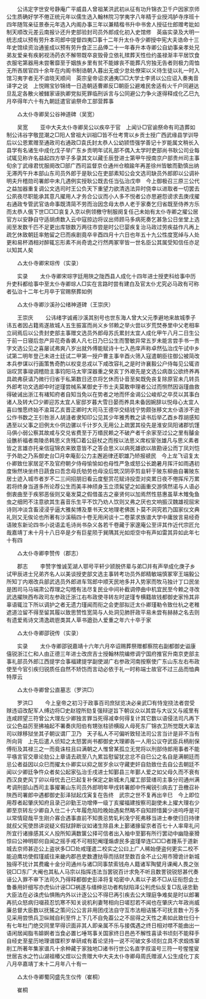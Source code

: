 <!-- { "loadSidebar": true } -->
　　公讳定字世安号静庵广平威县人曾祖某洪武初从征有功升锦衣卫千户因家京师公生质确好学不倦正统元年以儒生选入翰林院习学夷字八年精于业授鸿胪寺序班十四年随驾亲征景泰元年选入内阁办事三年以兼精楷书升中书舍人授征仕郎赠考妣如制天顺改元差云南报讣还升吏部验封司员外郎成化初入史馆修　英庙实录及大明一统志成以预有劳升本司郎中提督四夷□事十二年升太仆寺少卿授中宪大夫诰命十三年史馆续资治通鉴成以预有劳升食正三品俸二十一年春升本寺卿公自幼事亲孝处兄弟友爱亲有疾躬视汤药衣不解带既卒哀毁骨立依礼殡葬天性俭约虽禄渐丰平居饮食衣服宅第器用未尝奢靡至于姻族乡里有贫不能嫁丧不能葬凡穷独无告者则极力周恤无所吝居官四十余年在内阁书制诰朝入暮出无或少怠处僚寀以义待生徒以礼一时入馆习夷字者无不谙晓天顺间　英宗皇帝诏求通夷□□大学士李贤以公应诏入奏夷音译字之说　上悦赐宝钞锦绮一日造朝适曹卿反□朝臣公避难民舍适有火千户同避达旦乱定各散火被雠家诬执卿党拟死罪临刑诉言与公同避公力争火遂得释成化乙巳九月卒得年六十有九朝廷遣官谕祭命工部营葬事 

　　△太仆寺卿吴公谷神道碑（吴宽） 

　　吴宽 
　　亚中大夫太仆寺卿吴公以疾卒于官　上闻讣□官谕祭命有司造葬如制公讳谷字敬昆潮之□阳人曾祖大训祖□皆不仕考冑以乡贡士授广西武缘县学训导后以公恩累赠至通政司右通政□袁氏封太恭人公幼颕悟强学善记十岁能属文稍长入县学有名诸生中成化戊子举广东乡贡明年试礼部不偶入太学时吏部尚书耿公司业每试辄见称许名益起四方举子多录其文以藏壬辰登进士第甲午授南京户部贵州司主事旬余丁武缘君忧服阕改□部广西司监督京仓通州仓粮踰年再差徐州皆敏而勤慎出纳无滞丙午升本部山东司员外郎于是耿公在吏部素知公会文选司缺员外郎即以公调补明夫升稽勋司署郎中未几遇例实授耿公既去任当弘治戊申　今上御极召三原三公代之益加器重复调公文选司时王公负天下重望力欲清选法异时侥幸以进取者一切罢去公夙夜尽职能承其意凡擢用人才务合公议而小人多不悦者公亦思避怨谤求去庚戌擢右通政专管武官诰命事既清简不劳而治因念母太恭人老于家奏乞归省既至侍养方乐而太恭人俄下世□□□哀复入京以例领檄守制服阕复任己未始有太仆寺卿之擢公居官方以安静自守适胡虏数入云中寇掠边将议出师顾马多病死奏乞甚急公日坐堂上选阅至发数千匹不足更出库银数万两往市尝是时公巳婴疾复治马政过劳疾益作凡再上疏乞休致朝廷率勉留之巳而疾剧竟卒辛酉四月十六日也年五十九公性度宽绰与人处更和易杯酒相对醉辄忘形素不尚奇诡之行然两冢宰皆一世名臣公其属受知信任亦足以知其人矣 

　　△太仆寺卿宋琮传（实录） 

　　实录 
　　太仆寺卿宋琮字廷用陜之陇西县人成化十四年进士授吏科给事中历升吏科都给事中至太仆寺卿琮人□实在言路时尝有建白及官太仆尤究必马政有可称者弘治十二年七月卒于官赐祭葬如例 

　　△太仆寺卿沙溪孙公绪神道碑（王崇庆） 

　　王崇庆 
　　公讳绪字诚甫沙溪其别号也世东海人曾大父元季避地来故城季子讳五者因占籍焉遂故城人五生振富而尚义乡邻赖之举火尝以岁荒焚券里中父老相率立祠焉后以公贵封吏部主事赠文选员外郎母苏氏累封太宜人成化甲午八月二日生公于前一日寝后忽产异花奇香袭人凡七日乃巳公生而警敏异常五岁未能言尝手书一贵字文选公见之喜屡试弗爽八岁出就外傅能赋诗十七入邑庠声称卓然弘治戊午试中乡试第二明年登己未进士廷试二甲第一授户曹主事辛酉火筛入寇遣朝臣往御公被简改本兵参谋以行画策售奇酌以权变总戎以下咸改容礼之是时许襄毅公户侍每见公辄咨诣叹赏事竣调稽勋主事钧阳马太宰深器重之癸亥丁外艰先是文选公病亟公欲终养再具疏弗获请乃微行归省于私第数日还京将乞休而讣音至矣既免丧复除原官未几转员外郎考功文选郎中时逆瑾尝械系某御史于市士夫莫敢申理者公过而恻然因诣瑾曲救得破诫出浙江有褚知府者自知当免以在势者之地而怀金谒公公峻却之卒烎以其事白诸人及转大□少卿迎苏太宜人宦邸岁暮大雪日晏而养具未备因婉辞以悦母心太宜人喜曰惟愿终始不渝耳乙亥晋正卿时大司马王德华交结钱宁势颇张移文太仆语涉不逊公作书数之王引咎浙人胡漨者隶知印公见其少年雅秀教之读书后举乙酉乡荐胡感知遇至以父事之旧例太仆供边骡以千计岁久无用公上疏罢其役先是淮安凤阳诸郡饥馑马俱小弱公察其故咸与交兑省费至于万缗民赖之不破产者千余家至过公之里有醵金设醮祈福者南陵丞韩思义贪残□着公庭杖之而按以法思义席权宦张雄凡与思义素者皆之言雄亦托亲信寇锦衣来致意皆不之答会思义以病死雄欲以故勘诬公而丁凤刘恺于外助之乃系御史台□月幸庵彭公力主邂逅律还职雄乃矫报禠民　今上龙飞诏复太仆卿致仕家居足不及官府朝夕侍母愉愉如也母性严急或怒公长跪暑月挥汗如雨遇初度愀然块坐终日蔬食曰吾念母氏劬劳也母没后筑汉阴亭剪韭轩于陂东柳曲自署陂东居士迹入城市者岁不二三间招朋旧看云度壑赏花赋诗投壶对奕累日夜不倦挥斥万累若将终身当道多所论荐公生而美丰神颀身玉立须髯望之如画重交游慎然诺与人语必倒衷曲至于疾邪恶佞则又毫发莫之假借虽古之豪贤何以加焉然性慈惠虽草木雉兔鱼虫之细罔不注意欲其生喜音乐生平不饮乃劝人饮则又弗之厌也文响振汉魏雄视屈宋诗则冲淡含畜浸浸乎逼大雅矣博及羣书天文地理老佛医卜莫不洞究若乃国家仪文典礼则又无俟论也所著有沙溪稿四十卷无用闲谈十二卷蒙求族谱大学中庸放言易经奇语陂东新论四书小说语孟毛诗尚书杂义各若千卷藏于家邃庵公至评其作近代宗匠允哉嘉靖丁未十月十八日卒是夕有巨星陨于巽隅其光如炬空中有声如雷其异如此年七十有四 

　　△太仆寺卿李赞传（郡志） 

　　郡志 
　　李赞字惟诚芜湖人鄂号平轩少颕脱侪辈与弟□并有声举成化庚子乡试甲辰进士兄弟齐名人以美谈授吏部文选主事转考功员外郎精敏端慎冢宰王端毅公所知丁内艰改兵部武选员外郎进车驾郎中顺天民地多并入势家而牧马独计丁口民坐是困司马马端肃公荐理之勾稽有法尽复民业中间补截调停曲中机宜民至今赖之寻改武选擢陜西布政司左参政迁浙江右布政使寻转左时逆瑾专横籍故钱都御史家怜其非辜语辄泣下所以调护之者无遗力瑾闻而衔之会吏部拟迁太仆卿瑾勒令致仕杭之老稚遮道泣留不得至留其履以致思赞性宽简与人处洞见肺肝政平易未尝有赫赫之名去则有遗爱焉诗文清逸疏鬯类其人草书遒劲人爱重之年六十卒于家 

　　△太仆寺卿邵锐传（实录） 

　　实录 
　　太仆寺卿邵锐嘉靖十六年六月卒诏赐葬祭赠都察院右副都御史谥康僖锐浙江仁和人由正德三年进士改庶吉士授翰林院编修调宁国府推官升南京吏部主事礼部员外郎江西提学佥事福建提学副使湖广右参政河南按察使广东山东左右布政使至今官引疾归锐质任自然不矫饬而言动必依于礼一时称端士故官不过三品而恤典特厚云 

　　△太仆寺卿曾公直墓志（罗洪□） 

　　罗洪□ 
　　今上皇帝之初习于政事百司庶狱览决必亲武□有恃宠挠法者尝受赇违诏改配军人缚边将□史赵镗所劾复强辩逆旨下朝议众以其尝与大议又与戚里有连咸顾望三符曾公大理左少卿独言罪当死得减幸何得复计其它数以语侵法司凡再下议公色益厉至拂袖起不署奏庆阳伯有甥张柱骄横殴人母死东厂锦衣卫所觉既大辜法司以赇移狱坐其子朝议谓厂卫乃　天子私人不可偏听致轻法司公言当计是非不当有所向背　上先后遣人侦知之太怒罢尚书都御史大理卿各一人用公议夺武臣兵柄削保傅衔及其禄三之一而竟诛柱且曰满朝之人惟曾某孤立无党将以刑部侍郎用事者不能平嗾言官交章论劾公上章请去疏至八九累旨慰留犹忿忿不自巳公之名自是满朝廷而忌公者益因以众巳而擢太仆卿实以抑之居岁余以守藏吏奸自劾致仕去自公去朝廷不闻以少卿廷争忤众者矣公起家弘治壬戌进士知鄞县三年鄞人爱之如父母久而不衰有西汉良吏风丁卯以母忧去己巳起复补保定之新城未几擢工部营缮司主事分司通州满考调刑部山西司主事擢署山东司员外郎明年甲戌转署郎中忤阉锐引病去丁丑檄召补陜西司署郎中遇都御史彭泽狱起戊寅复在告终　武宗之世不复再出辛巳　今上即位用荐者起肇庆知府且录己卯勤王功增俸一级丁亥擢福建按察司副使未上擢大理右少卿至京转左少卿自入仕二十六年履危陷险晚始遇矣然略不自知顾惜冀少进呜呼是可以常情窥哉平生刚介寡合遇事直前不知畏忌势轧利凂宁死弗移当进士奉使归日持律就叔父宪使昂讲说疑义假狱辞断议如诸生除县未上鄞诸掾留京者百七十人率卑礼问所宜行诸掾感其义人投所知满数箧公择可信者出入袖中至鄞有所行罢动中幽隐豪猾惊曰公神明耶何自闻之摇手戒不可相犯阉瑾煽虐民多盗瑾举连□□□者踵系于道新城去京师甚迩公上盗状多□□处戒瑾遣二校实之公曰上广人稀始便盗何更实二校不能迫鹰坊使假瑾威往来畿内郡邑吏数遭挞辱而括财至数百金不止公用市猾诡计新城独得不扰计其费纔十金分司通州与诸□同事禁索钱舟人籍诸军陶甓月课阉人畏之张锐□□东厂大阉也其私人马宗以指挥违法当罢锐百计求免不听且数詈锐锐怒甚代奏诬公入罪不审下法司久乃得释都御史彭泽将复哈密中人素以子弟不□从征衔怨会土鲁番用奸细写亦虎仙计诬□□祸遂与缙绅忌功者构狱陷泽公判虎仙反复□乱诬忠勤大臣法在必诛虎仙惧贿内外以计逐公公不得巳再引疾去公大理庭争难矣是时以郎署再抗众怒病归啜菽忍饥寒不知关说机利妻弩相向日嗟怼若不闻也在肇庆六年政尚威廉总督大臣数以抚猺之策问公公言非用团戍法自守互市法相诘猺不可抚言数十万多见采用尝愤兵卫纵贼自利至忤上下几不自免葢公之不屈得之天性之素如此致仕归十有七年杜门绝交同里罕得识面非其人即亲属不乐与接偶遇之终日相对噤不能曲出一语闲居闻脂韦媕婀者当食必置匕唾骂事关国家终日邑邑不解性喜读书顷刻不能释手自经史至星历地理谱牒积岁单研咸有着论坚持一说不可破文多顷刻立具不求煅炼窜削工所著年集家谱凡十余种藏于家独地□诸书行世公名直字叔温号三符一号惺惺叟世居吉水之竹山湖祖椿父煜以公贵赠大中大夫太仆寺卿母周氏赠淑人公生成化丁亥八月卒嘉靖丁未十二月年八十有一 

　　△太仆寺卿蜀冈盛先生仪传（崔桐） 

　　崔桐 
